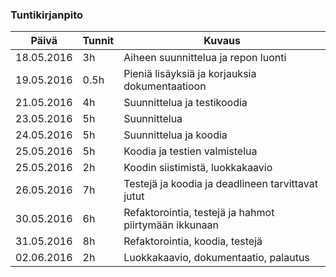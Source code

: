 ### Tuntikirjanpito
Päivä | Tunnit | Kuvaus
------- | -------- | --------
18.05.2016 | 3h | Aiheen suunnittelua ja repon luonti
19.05.2016 | 0.5h | Pieniä lisäyksiä ja korjauksia dokumentaatioon
21.05.2016 | 4h | Suunnittelua ja testikoodia
23.05.2016 | 5h | Suunnittelua
24.05.2016 | 5h | Suunnittelua ja koodia
25.05.2016 | 5h | Koodia ja testien valmistelua
25.05.2016 | 2h | Koodin siistimistä, luokkakaavio
26.05.2016 | 7h | Testejä ja koodia ja deadlineen tarvittavat jutut
30.05.2016 | 6h | Refaktorointia, testejä ja hahmot piirtymään ikkunaan
31.05.2016 | 8h | Refaktorointia, koodia, testejä
02.06.2016 | 2h | Luokkakaavio, dokumentaatio, palautus
